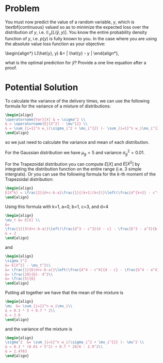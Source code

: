 # Problem

You must now predict the value of a random variable, $y$, which is \textbf{continuous} valued so as to minimize the expected loss over the distribution of $y$, i.e. $\mathbb{E}_{y}[L(\hat{y}, y)]$. You know the entire probability density function of $y$, i.e. $p(y)$ is fully known to you. In the case where you are using the absolute value loss function as your objective: 

\begin{align*}
    L(\hat{y}, y) &= | \hat{y} - y |
\end{align*}, 

what is the optimal prediction for $\hat{y}$? Provide a one line equation after a proof.


# Potential Solution

To calculate the variance of the delivery times, we can use the following formula for the variance of a mixture of distributions:

```latex
\begin{align}
\operatorname{Var}[X] & = \sigma^2 \\
& = \operatorname{E}[X^2] - \mu^{2} \\
& = \sum_{i=1}^n w_i(\sigma_i^2 + \mu_i^{2} )- \sum_{i=1}^n w_i\mu_i^{2}
\end{align}
```

so we just need to calculate the variance and mean of each distribution.

For the Gaussian distribution we have $\mu_g=5$ and variance $\sigma_g^2=0.01$.

For the Trapezoidal distribution you can compute $E[X]$ and $E[X^2]$ by integrating the distribution function on the entire range (i.e. 3 simple intergrals). Or you can use
the following formula for the $k$-th moment of the Trapezoidal distribution:

```latex
\begin{align}
E[X^k] = \frac{2}{d+c-b-a}\frac{1}{(k+1)(k+2)}\left(\frac{d^{k+2} - c^{k+2}}{d - c} - \frac{b^{k+2} - a^{k+2}}{b - a}\right)
\end{align}
```

Using this formula with k=1, a=0, b=1, c=3, and d=4 

```latex
\begin{align}
\mu_t &= E[X] \\  
&= 
\frac{1}{3(d+c-b-a)}\left(\frac{d^3 - c^3}{d - c} - \frac{b^3 - a^3}{b - a}\right)\\ 
& = 2
\end{align}
```

and 

```latex
\begin{align}
\sigma_t^2
&= E[X^2] - \mu_t^2\\
&= \frac{1}{6(d+c-b-a)}\left(\frac{d^4 - c^4}{d - c} - \frac{b^4 - a^4}{b - a}\right) - 4\\
&= \frac{29}{6}- 4^2\\
&= \frac{5}{6}
\end{align}
```

Putting all together we have that the mean of the mixture is 

```latex    
\begin{align}
\mu  &= \sum_{i=1}^n w_i\mu_i\\
& = 0.3 * 5 + 0.7 * 2\\
& = 2.9
\end{align}
``` 

and the variance of the mixture is 

```latex
\begin{align}
\sigma^2  &= \sum_{i=1}^n w_i(\sigma_i^2 + \mu_i^{2} )- \mu^2 \\
& = 0.3 * (0.01 + 5^2) + 0.7 * 29/6 - 2.9^2\\
& = 2.4763
\end{align}
```



